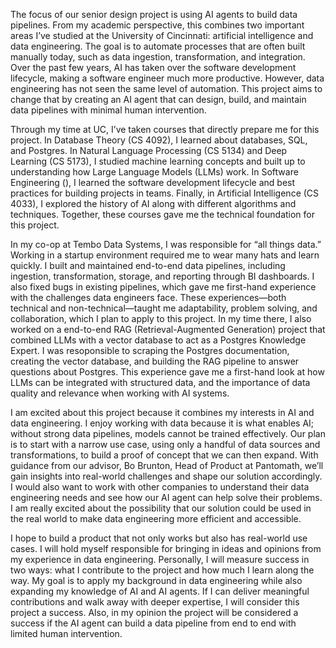 The focus of our senior design project is using AI agents to build data pipelines. From my academic perspective, this combines two important areas I’ve studied at the University of Cincinnati: artificial intelligence and data engineering. The goal is to automate processes that are often built manually today, such as data ingestion, transformation, and integration. Over the past few years, AI has taken over the software development lifecycle, making a software engineer much more productive. However, data engineering has not seen the same level of automation. This project aims to change that by creating an AI agent that can design, build, and maintain data pipelines with minimal human intervention.

Through my time at UC, I’ve taken courses that directly prepare me for this project. In Database Theory (CS 4092), I learned about databases, SQL, and Postgres. In Natural Language Processing (CS 5134) and Deep Learning (CS 5173), I studied machine learning concepts and built up to understanding how Large Language Models (LLMs) work. In Software Engineering (), I learned the software development lifecycle and best practices for building projects in teams. Finally, in Artificial Intelligence (CS 4033), I explored the history of AI along with different algorithms and techniques. Together, these courses gave me the technical foundation for this project.

In my co-op at Tembo Data Systems, I was responsible for “all things data.” Working in a startup environment required me to wear many hats and learn quickly. I built and maintained end-to-end data pipelines, including ingestion, transformation, storage, and reporting through BI dashboards. I also fixed bugs in existing pipelines, which gave me first-hand experience with the challenges data engineers face. These experiences—both technical and non-technical—taught me adaptability, problem solving, and collaboration, which I plan to apply to this project. In my time there, I also worked on a end-to-end RAG (Retrieval-Augmented Generation) project that combined LLMs with a vector database to act as a Postgres Knowledge Expert. I was resoponsible to scraping the Postgres documentation, creating the vector database, and building the RAG pipeline to answer questions about Postgres. This experience gave me a first-hand look at how LLMs can be integrated with structured data, and the importance of data quality and relevance when working with AI systems.

I am excited about this project because it combines my interests in AI and data engineering. I enjoy working with data because it is what enables AI; without strong data pipelines, models cannot be trained effectively. Our plan is to start with a narrow use case, using only a handful of data sources and transformations, to build a proof of concept that we can then expand. With guidance from our advisor, Bo Brunton, Head of Product at Pantomath, we’ll gain insights into real-world challenges and shape our solution accordingly. I would also want to work with other companies to understand their data engineering needs and see how our AI agent can help solve their problems. I am really excited about the possibility that our solution could be used in the real world to make data engineering more efficient and accessible.

I hope to build a product that not only works but also has real-world use cases. I will hold myself responsible for bringing in ideas and opinions from my experience in data engineering. Personally, I will measure success in two ways: what I contribute to the project and how much I learn along the way. My goal is to apply my background in data engineering while also expanding my knowledge of AI and AI agents. If I can deliver meaningful contributions and walk away with deeper expertise, I will consider this project a success. Also, in my opinion the project will be considered a success if the AI agent can build a data pipeline from end to end with limited human intervention.
